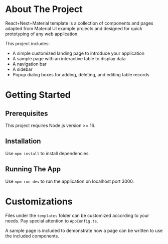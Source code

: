# About The Project
React+Next+Material template is a collection of components and pages adapted from Material UI example projects and designed for quick prototyping of any web application. 

This project includes: 

- A simple customized landing page to introduce your application
- A sample page with an interactive table to display data
- A navigation bar
- A sidebar
- Popup dialog boxes for adding, deleting, and editing table records

# Getting Started

## Prerequisites
This project requires Node.js version >= 16.

## Installation
Use ```npm install``` to install dependencies.

## Running The App
Use ```npm run dev``` to run the application on localhost port 3000.

# Customizations
Files under the `templates` folder can be customized according to your needs. Pay special attention to `AppConfig.ts`.

A sample page is included to demonstrate how a page can be written to use the included components.